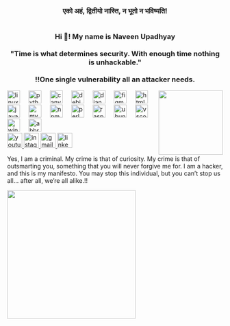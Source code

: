 <h3 align="center"><center>एको अहं, द्वितीयो नास्ति, न भूतो न भविष्यति!</center><br><br>Hi 👋! My name is Naveen Upadhyay<br><br>"Time is what determines security. With enough time nothing is unhackable."<br><br>!!One single vulnerability all an attacker needs.</h3>
	<img align="right" height="150" src="https://giffiles.alphacoders.com/156/15675.gif"  />
	<div align="left">
	<img src="https://cdn.jsdelivr.net/gh/devicons/devicon/icons/linux/linux-original.svg" height="30" alt="linux logo"  />
	<img width="12" />
	<img src="https://cdn.jsdelivr.net/gh/devicons/devicon/icons/python/python-original.svg" height="30" alt="python logo"  />
	<img width="12" />
	<img src="https://cdn.jsdelivr.net/gh/devicons/devicon/icons/canva/canva-original.svg" height="30" alt="canva logo"  />
	<img width="12" />
	<img src="https://cdn.jsdelivr.net/gh/devicons/devicon/icons/debian/debian-original.svg" height="30" alt="debian logo"  />
	<img width="12" />
	<img src="https://cdn.jsdelivr.net/gh/devicons/devicon/icons/django/django-plain.svg" height="30" alt="django logo"  />
	<img width="12" />
	<img src="https://cdn.jsdelivr.net/gh/devicons/devicon/icons/figma/figma-original.svg" height="30" alt="figma logo"  />
	<img width="12" />
	<img src="https://cdn.jsdelivr.net/gh/devicons/devicon/icons/html5/html5-original.svg" height="30" alt="html5 logo"  />
	<img width="12" />
	<img src="https://cdn.jsdelivr.net/gh/devicons/devicon/icons/java/java-original.svg" height="30" alt="java logo"  />
	<img width="12" />
	<img src="https://cdn.jsdelivr.net/gh/devicons/devicon/icons/mysql/mysql-original.svg" height="30" alt="mysql logo"  />
	<img width="12" />
	<img src="https://cdn.jsdelivr.net/gh/devicons/devicon/icons/npm/npm-original-wordmark.svg" height="30" alt="npm logo"  />
	<img width="12" />
	<img src="https://cdn.jsdelivr.net/gh/devicons/devicon/icons/perl/perl-original.svg" height="30" alt="perl logo"  />
	<img width="12" />
	<img src="https://cdn.jsdelivr.net/gh/devicons/devicon/icons/raspberrypi/raspberrypi-original.svg" height="30" alt="raspberrypi logo"  />
	<img width="12" />
	<img src="https://cdn.jsdelivr.net/gh/devicons/devicon/icons/ubuntu/ubuntu-plain.svg" height="30" alt="ubuntu logo"  />
	<img width="12" />
	<img src="https://cdn.jsdelivr.net/gh/devicons/devicon/icons/vscode/vscode-original.svg" height="30" alt="vscode logo"  />
	<img width="12" />
	<img src="https://cdn.jsdelivr.net/gh/devicons/devicon/icons/windows8/windows8-original.svg" height="30" alt="windows8 logo"  />
	<img width="12" />
	<img src="https://cdn.simpleicons.org/abbrobotstudio/FF9E0F" height="30" alt="abbrobotstudio logo"  />
	</div>
	<div align="left">
	<a href="https://www.youtube.com/channel/UClVAIZT4MsjbleP273KPrew?sub_confirmation=1/" target="_blank">
		<img src="https://img.shields.io/static/v1?message=Youtube&logo=youtube&label=GreyHat127&color=FF0000&logoColor=white&labelColor=&style=for-the-badge" height="35" alt="youtube logo"  />
	</a>
	<a href="https://www.instagram.com/_.greyhat127._/" target="_blank">
		<img src="https://img.shields.io/static/v1?message=Instagram&logo=instagram&label=_.greyhat127._&color=&logoColor=blue&labelColor=&style=for-the-badge" height="35" alt="instagram logo"  />
	</a>
	<a href="naveenupadhyay8070@gmail.com" target="_blank">
		<img src="https://img.shields.io/static/v1?message=Gmail&logo=gmail&label=&color=D14836&logoColor=white&labelColor=&style=for-the-badge" height="35" alt="gmail logo"  />
	</a>
	<img src="https://img.shields.io/static/v1?message=LinkedIn&logo=linkedin&label=&color=0077B5&logoColor=white&labelColor=&style=for-the-badge" height="35" alt="linkedin logo"  />
	</div>
	<p align="left">Yes, I am a criminal. My crime is that of curiosity. My crime is that of outsmarting you, something that you will never forgive me for. I am a hacker, and this is my manifesto. You may stop this individual, but you can’t stop us all… after all, we’re all alike.!!</p>
	<img align="left" height="300" src="https://media0.giphy.com/media/v1.Y2lkPTc5MGI3NjExd3hjZDczb2Z4ZG53NHh1bDZ3ZG9ld28wbXlwaXhka2phbnhyYWhwYSZlcD12MV9pbnRlcm5hbF9naWZfYnlfaWQmY3Q9Zw/ASrlUVyh6IZSo/giphy.gif"  />
